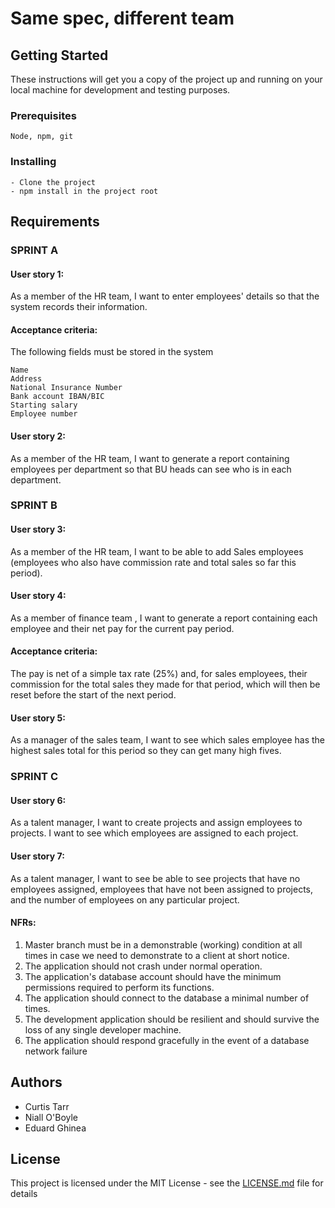 # Same spec, different team

## Getting Started

These instructions will get you a copy of the project up and running on your local machine for development and testing purposes.

### Prerequisites

```
Node, npm, git
```

### Installing

```
- Clone the project
- npm install in the project root
```

## Requirements

### SPRINT A

#### User story 1:

As a member of the HR team, I want to enter employees' details so that the system records their information.

#### Acceptance criteria:

The following fields must be stored in the system

```
Name
Address
National Insurance Number
Bank account IBAN/BIC
Starting salary
Employee number
```

#### User story 2:

As a member of the HR team, I want to generate a report containing employees per department so that BU heads can see who is in each department.

### SPRINT B

#### User story 3:

As a member of the HR team, I want to be able to add Sales employees (employees who also have commission rate and total sales so far this period).

#### User story 4:

As a member of finance team , I want to generate a report containing each employee and their net pay for the current pay period.

#### Acceptance criteria:

The pay is net of a simple tax rate (25%) and, for sales employees, their commission for the total sales they made for that period, which will then be reset before the start of the next period.

#### User story 5:

As a manager of the sales team, I want to see which sales employee has the highest sales total for this period so they can get many high fives.

### SPRINT C

#### User story 6:

As a talent manager, I want to create projects and assign employees to projects. I want to see which employees are assigned to each project.

#### User story 7:

As a talent manager, I want to see be able to see projects that have no employees assigned, employees that have not been assigned to projects, and the number of employees on any particular project.

#### NFRs:

1. Master branch must be in a demonstrable (working) condition at all times in case we need to demonstrate to a client at short notice.
1. The application should not crash under normal operation.
1. The application's database account should have the minimum permissions required to perform its functions.
1. The application should connect to the database a minimal number of times.
1. The development application should be resilient and should survive the loss of any single developer machine.
1. The application should respond gracefully in the event of a database network failure 


## Authors

* Curtis Tarr
* Niall O'Boyle
* Eduard Ghinea

## License

This project is licensed under the MIT License - see the [LICENSE.md](LICENSE.md) file for details

